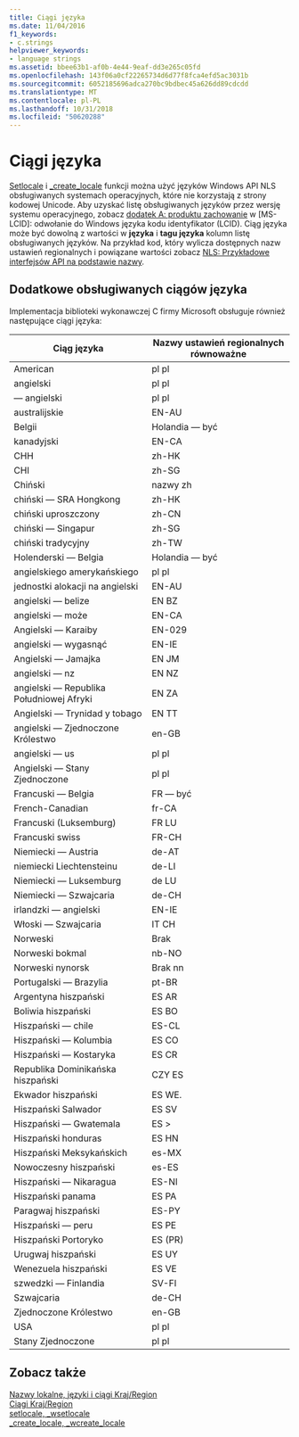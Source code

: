 ```yaml
---
title: Ciągi języka
ms.date: 11/04/2016
f1_keywords:
- c.strings
helpviewer_keywords:
- language strings
ms.assetid: bbee63b1-af0b-4e44-9eaf-dd3e265c05fd
ms.openlocfilehash: 143f06a0cf22265734d6d77f8fca4efd5ac3031b
ms.sourcegitcommit: 6052185696adca270bc9bdbec45a626dd89cdcdd
ms.translationtype: MT
ms.contentlocale: pl-PL
ms.lasthandoff: 10/31/2018
ms.locfileid: "50620288"
---
```

# <a name="language-strings"></a>Ciągi języka

[Setlocale](../c-runtime-library/reference/setlocale-wsetlocale.md) i [_create_locale](../c-runtime-library/reference/create-locale-wcreate-locale.md) funkcji można użyć języków Windows API NLS obsługiwanych systemach operacyjnych, które nie korzystają z strony kodowej Unicode. Aby uzyskać listę obsługiwanych języków przez wersję systemu operacyjnego, zobacz [dodatek A: produktu zachowanie](https://msdn.microsoft.com/library/cc233982.aspx) w [MS-LCID]: odwołanie do Windows języka kodu identyfikator (LCID). Ciąg języka może być dowolną z wartości w **języka** i **tagu języka** kolumn listę obsługiwanych języków. Na przykład kod, który wylicza dostępnych nazw ustawień regionalnych i powiązane wartości zobacz [NLS: Przykładowe interfejsów API na podstawie nazwy](/windows/desktop/intl/nls--name-based-apis-sample).

## <a name="additional-supported-language-strings"></a>Dodatkowe obsługiwanych ciągów języka

Implementacja biblioteki wykonawczej C firmy Microsoft obsługuje również następujące ciągi języka:

|Ciąg języka|Nazwy ustawień regionalnych równoważne|
|---------------------|----------------------------|
|American|pl pl|
|angielski|pl pl|
|— angielski|pl pl|
|australijskie|EN-AU|
|Belgii|Holandia — być|
|kanadyjski|EN-CA|
|CHH|zh-HK|
|CHI|zh-SG|
|Chiński|nazwy zh|
|chiński — SRA Hongkong|zh-HK|
|chiński uproszczony|zh-CN|
|chiński — Singapur|zh-SG|
|chiński tradycyjny|zh-TW|
|Holenderski — Belgia|Holandia — być|
|angielskiego amerykańskiego|pl pl|
|jednostki alokacji na angielski|EN-AU|
|angielski — belize|EN BZ|
|angielski — może|EN-CA|
|Angielski — Karaiby|EN-029|
|angielski — wygasnąć|EN-IE|
|Angielski — Jamajka|EN JM|
|angielski — nz|EN NZ|
|angielski — Republika Południowej Afryki|EN ZA|
|Angielski — Trynidad y tobago|EN TT|
|angielski — Zjednoczone Królestwo|en-GB|
|angielski — us|pl pl|
|Angielski — Stany Zjednoczone|pl pl|
|Francuski — Belgia|FR — być|
|French-Canadian|fr-CA|
|Francuski (Luksemburg)|FR LU|
|Francuski swiss|FR-CH|
|Niemiecki — Austria|de-AT|
|niemiecki Liechtensteinu|de-LI|
|Niemiecki — Luksemburg|de LU|
|Niemiecki — Szwajcaria|de-CH|
|irlandzki — angielski|EN-IE|
|Włoski — Szwajcaria|IT CH|
|Norweski|Brak|
|Norweski bokmal|nb-NO|
|Norweski nynorsk|Brak nn|
|Portugalski — Brazylia|pt-BR|
|Argentyna hiszpański|ES AR|
|Boliwia hiszpański|ES BO|
|Hiszpański — chile|ES-CL|
|Hiszpański — Kolumbia|ES CO|
|Hiszpański — Kostaryka|ES CR|
|Republika Dominikańska hiszpański|CZY ES|
|Ekwador hiszpański|ES WE.|
|Hiszpański Salwador|ES SV|
|Hiszpański — Gwatemala|ES >|
|Hiszpański honduras|ES HN|
|Hiszpański Meksykańskich|es-MX|
|Nowoczesny hiszpański|es-ES|
|Hiszpański — Nikaragua|ES-NI|
|Hiszpański panama|ES PA|
|Paragwaj hiszpański|ES-PY|
|Hiszpański — peru|ES PE|
|Hiszpański Portoryko|ES (PR)|
|Urugwaj hiszpański|ES UY|
|Wenezuela hiszpański|ES VE|
|szwedzki — Finlandia|SV-FI|
|Szwajcaria|de-CH|
|Zjednoczone Królestwo|en-GB|
|USA|pl pl|
|Stany Zjednoczone|pl pl|

## <a name="see-also"></a>Zobacz także

[Nazwy lokalne, języki i ciągi Kraj/Region](../c-runtime-library/locale-names-languages-and-country-region-strings.md)<br/>
[Ciągi Kraj/Region](../c-runtime-library/country-region-strings.md)<br/>
[setlocale, _wsetlocale](../c-runtime-library/reference/setlocale-wsetlocale.md)<br/>
[_create_locale, _wcreate_locale](../c-runtime-library/reference/create-locale-wcreate-locale.md)
